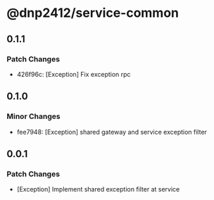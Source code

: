 # @dnp2412/service-common

## 0.1.1

### Patch Changes

- 426f96c: [Exception] Fix exception rpc

## 0.1.0

### Minor Changes

- fee7948: [Exception] shared gateway and service exception filter

## 0.0.1

### Patch Changes

- [Exception] Implement shared exception filter at service
